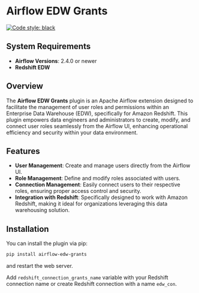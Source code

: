 # Airflow EDW Grants

[![Code style: black](https://img.shields.io/badge/code%20style-black-000000.svg)](https://github.com/psf/black)

## System Requirements

- **Airflow Versions**: 2.4.0 or newer
- **Redshift EDW**

## Overview

The **Airflow EDW Grants** plugin is an Apache Airflow extension designed to facilitate the management of user roles and permissions within an Enterprise Data Warehouse (EDW), specifically for Amazon Redshift. This plugin empowers data engineers and administrators to create, modify, and connect user roles seamlessly from the Airflow UI, enhancing operational efficiency and security within your data environment.

## Features

- **User Management**: Create and manage users directly from the Airflow UI.
- **Role Management**: Define and modify roles associated with users.
- **Connection Management**: Easily connect users to their respective roles, ensuring proper access control and security.
- **Integration with Redshift**: Specifically designed to work with Amazon Redshift, making it ideal for organizations leveraging this data warehousing solution.

## Installation

You can install the plugin via pip:

```bash
pip install airflow-edw-grants
```

and restart the web server.

Add `redshift_connection_grants_name` variable with your Redshift connection name or create Redshift connection with a name `edw_con`. 

